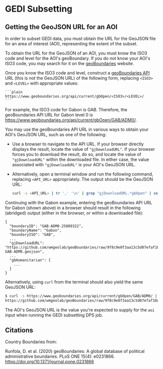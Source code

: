 # GEDI Subsetting

## Getting the GeoJSON URL for an AOI

In order to subset GEDI data, you must obtain the URL for the GeoJSON file for
an area of interest (AOI), representing the extent of the subset.

To obtain the URL for the GeoJSON of an AOI, you must know the ISO3 code and
level for the AOI's geoBoundary.  If you do not know your AOI's ISO3 code, you
may search for it on the [geoBoundaries] website.

Once you know the ISO3 code and level, construct a [geoBoundaries API] URL
(this is _not_ the GeoJSON URL) of the following form, replacing `<ISO3>` and
`<LEVEL>` with appropriate values:

    ```plain
    https://www.geoboundaries.org/api/current/gbOpen/<ISO3>/<LEVEL>/
    ```

For example, the ISO3 code for Gabon is GAB.  Therefore, the geoBoundaries API
URL for Gabon level 0 is
<https://www.geoboundaries.org/api/current/gbOpen/GAB/ADM0/>.

You may use the geoBoundaries API URL in various ways to obtain your AOI's
GeoJSON URL, such as one of the following:

- Use a browser to navigate to the API URL.  If your browser directly displays
  the result, locate the value of `"gjDownloadURL"`.  If your browser forces
  you to download the result, do so, and locate the value of `"gjDownloadURL"`
  within the downloaded file.  In either case, the value associated with
  `"gjDownloadURL"` is your AOI's GeoJSON URL.

- Alternatively, open a terminal window and run the following command,
  replacing `<API_URL>` appropriately.  The output should be the GeoJSON URL:

  ```sh
  curl -s <API_URL> | tr ',' '\n' | grep "gjDownloadURL.*gbOpen" | sed -E 's/.*"(https.+)"/\1/'
  ```

Continuing with the Gabon example, entering the geoBoundaries API URL for Gabon
(shown above) in a browser should result in the following (abridged) output
(either in the browser, or within a downloaded file):

```plain
{
  "boundaryID": "GAB-ADM0-25889322",
  "boundaryName": "Gabon",
  "boundaryISO": "GAB",
  ...
  "gjDownloadURL": "https://github.com/wmgeolab/geoBoundaries/raw/9f8c9e0f3aa13c5d07efaf10a829e3be024973fa/releaseData/gbOpen/GAB/ADM0/geoBoundaries-GAB-ADM0.geojson",
  ...
  "gbHumanitarian": {
    ...
  }
}
```

Alternatively, using `curl` from the terminal should also yield the same GeoJSON URL:

```bash
$ curl -s https://www.geoboundaries.org/api/current/gbOpen/GAB/ADM0/ | tr ',' '\n' | grep "gjDownloadURL.*gbOpen" | sed -E 's/.*"(https.+)"/\1/'
https://github.com/wmgeolab/geoBoundaries/raw/9f8c9e0f3aa13c5d07efaf10a829e3be024973fa/releaseData/gbOpen/GAB/ADM0/geoBoundaries-GAB-ADM0.geojson
```

The AOI's GeoJSON URL is the value you're expected to supply for the `aoi`
input when running the GEDI subsetting DPS job.

## Citations

Country Boundaries from:

Runfola, D. et al. (2020) geoBoundaries: A global database of political administrative boundaries. PLoS ONE 15(4): e0231866. https://doi.org/10.1371/journal.pone.0231866

[geoBoundaries]:
    https://www.geoboundaries.org
[geoBoundaries API]:
    https://www.geoboundaries.org/api.html
